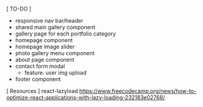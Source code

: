 [ TO-DO ]
- responsive nav bar/header
- shared main gallery component
- gallery page for each portfolio category
- homepage component
- homepage image slider
- photo gallery menu component
- about page component
- contact form modal
  - feature: user img upload
- footer component

[ Resources ]
react-lazyload
https://www.freecodecamp.org/news/how-to-optimize-react-applications-with-lazy-loading-232183e02768/
